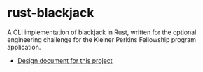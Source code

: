 # rust-blackjack
A CLI implementation of blackjack in Rust, written for the optional engineering challenge for the Kleiner Perkins Fellowship program application.
- [Design document for this project](DESIGN_DOC.md)
